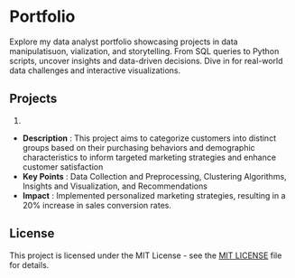 # Portfolio
Explore my data analyst portfolio showcasing projects in data manipulatisuon, vialization, and storytelling. From SQL queries to Python scripts, uncover insights and data-driven decisions. Dive in for real-world data challenges and interactive visualizations.

## Projects
1. 
* **Description** : This project aims to categorize customers into distinct groups based on their purchasing behaviors and demographic characteristics to inform targeted marketing strategies and enhance customer satisfaction
* **Key Points** : Data Collection and Preprocessing, Clustering Algorithms, Insights and Visualization, and Recommendations
* **Impact** : Implemented personalized marketing strategies, resulting in a 20% increase in sales conversion rates.

## License
This project is licensed under the MIT License - see the [MIT LICENSE](LICENSE) file for details.
